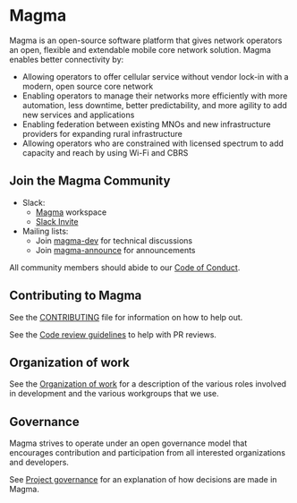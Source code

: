# Magma

Magma is an open-source software platform that gives network operators an open, flexible and extendable mobile core network solution. Magma enables better connectivity by:

* Allowing operators to offer cellular service without vendor lock-in with a modern, open source core network
* Enabling operators to manage their networks more efficiently with more automation, less downtime, better predictability, and more agility to add new services and applications
* Enabling federation between existing MNOs and new infrastructure providers for expanding rural infrastructure
* Allowing operators who are constrained with licensed spectrum to add capacity and reach by using Wi-Fi and CBRS

## Join the Magma Community

- Slack:
  - [Magma](https://magmacore.slack.com) workspace
  - [Slack Invite](https://join.slack.com/t/magmacore/shared_invite/zt-g76zkofr-g6~jYiS3KRzC9qhAISUC2A)
- Mailing lists:
  - Join [magma-dev](https://groups.google.com/forum/#!forum/magma-dev) for technical discussions
  - Join [magma-announce](https://groups.google.com/forum/#!forum/magma-announce) for announcements

All community members should abide to our [Code of Conduct](CODE_OF_CONDUCT.md).

## Contributing to Magma

See the [CONTRIBUTING](CONTRIBUTING.md) file for information on how to help
out.

See the [Code review guidelines](Reviewing.md) to help with PR reviews.

## Organization of work

See the [Organization of work](Organization_of_Work.md) for a description of
the various roles involved in development and the various workgroups that we
use.

## Governance

Magma strives to operate under an open governance model that encourages
contribution and participation from all interested organizations and
developers.

See [Project governance](Governance.md) for an explanation of how decisions
are made in Magma.
